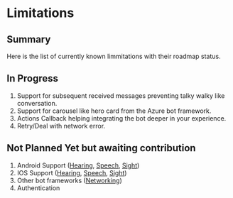 Limitations
===========

## Summary
Here is the list of currently known limmitations with their roadmap status.

## In Progress
1. Support for subsequent received messages preventing talky walky like conversation.
2. Support for carousel like hero card from the Azure bot framework.
3. Actions Callback helping integrating the bot deeper in your experience.
4. Retry/Deal with network error.

## Not Planned Yet but awaiting contribution
1. Android Support ([Hearing](Hearing.md), [Speech](Speech.md), [Sight](Sight.md))
2. IOS Support ([Hearing](Hearing.md), [Speech](Speech.md), [Sight](Sight.md))
3. Other bot frameworks ([Networking](Networking.md))
4. Authentication
